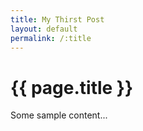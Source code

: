 ```yaml
---
title: My Thirst Post
layout: default
permalink: /:title
---
```


# {{ page.title }}

Some sample content...